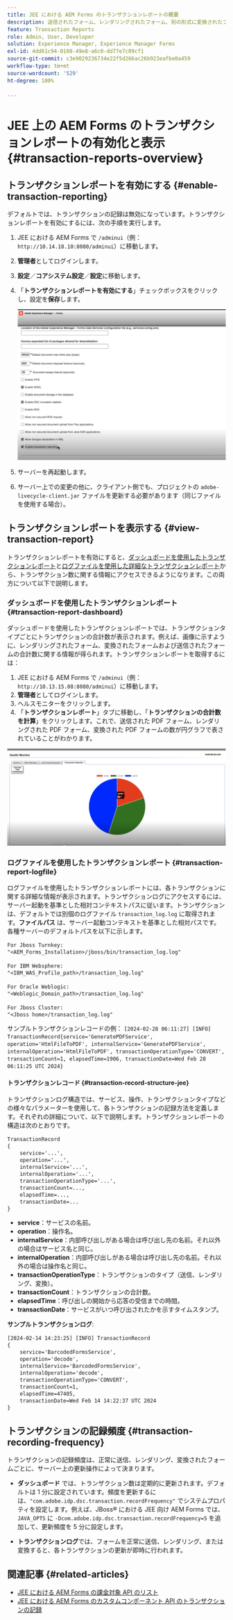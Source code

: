 ```yaml
---
title: JEE における AEM Forms のトランザクションレポートの概要
description: 送信されたフォーム、レンダリングされたフォーム、別の形式に変換されたフォームの合計数を保持します
feature: Transaction Reports
role: Admin, User, Developer
solution: Experience Manager, Experience Manager Forms
exl-id: 4dd61c94-0108-49e8-a6c0-dd77e7c09cf1
source-git-commit: c3e9029236734e22f5d266ac26b923eafbe0a459
workflow-type: tm+mt
source-wordcount: '529'
ht-degree: 100%

---
```


# JEE 上の AEM Forms のトランザクションレポートの有効化と表示 {#transaction-reports-overview}

<!--Transaction reports in AEM Forms on JEE let you keep a count of all transactions taken place on your AEM Forms deployment. The objective is to provide information about product usage and helps business stakeholders understand their digital processing volumes. Examples of a transaction include:

* Submission of a document
* Rendition of a document
* Conversion of a document from one file format to another 

For more information on what is considered a transaction, see [Billable APIs](../../forms/using/transaction-reports-billable-apis-jee.md). Transaction log helps you to gain information about the number of documents submitted, rendered, and converted.-->

## トランザクションレポートを有効にする {#enable-transaction-reporting}

デフォルトでは、トランザクションの記録は無効になっています。トランザクションレポートを有効にするには、次の手順を実行します。

1. JEE における AEM Forms で `/adminui`（例：`http://10.14.18.10:8080/adminui`）に移動します。
1. **管理者**&#x200B;としてログインします。
1. **設定**／**コアシステム設定**／**設定**&#x200B;に移動します。
1. 「**トランザクションレポートを有効にする**」チェックボックスをクリックし、設定を&#x200B;**保存**&#x200B;します。

   ![sample-transaction-report-jee](assets/enable-transaction-jee.png)

1. サーバーを再起動します。
1. サーバー上での変更の他に、クライアント側でも、プロジェクトの `adobe-livecycle-client.jar` ファイルを更新する必要があります（同じファイルを使用する場合）。

<!--
* You can [enable transaction recording](../../forms/using/viewing-and-understanding-transaction-reports.md#setting-up-transaction-reports) from AEM Web Console. view transaction reports on author, processing, or publish instances. View transaction reports on author or processing instances for an aggregated sum of all transactions. View transaction reports on the publish instances for a count of all transactions that take place only on that publish instance from where the report is run.
-->

<!--Do not author content (Create adaptive forms, interactive communication, themes, and other authoring activities) and process documents (Use workflows, document services, and other processing activities) on the same AEM instance. Keep the transaction recording disabled for AEM Forms servers used to author content. Keep the transaction recording enabled for AEM Forms servers used to process documents.-->

## トランザクションレポートを表示する {#view-transaction-report}

トランザクションレポートを有効にすると、[ダッシュボードを使用したトランザクションレポート](#transaction-report-dashboard)と[ログファイルを使用した詳細なトランザクションレポート](#transaction-report-logfile)から、トランザクション数に関する情報にアクセスできるようになります。この両方について以下で説明します。

### ダッシュボードを使用したトランザクションレポート {#transaction-report-dashboard}

ダッシュボードを使用したトランザクションレポートでは、トランザクションタイプごとにトランザクションの合計数が表示されます。例えば、画像に示すように、レンダリングされたフォーム、変換されたフォームおよび送信されたフォームの合計数に関する情報が得られます。トランザクションレポートを取得するには：

1. JEE における AEM Forms で `/adminui`（例：`http://10.13.15.08:8080/adminui`）に移動します。
1. **管理者**&#x200B;としてログインします。
1. ヘルスモニターをクリックします。
1. 「**トランザクションレポート**」タブに移動し、「**トランザクションの合計数を計算**」をクリックします。これで、送信された PDF フォーム、レンダリングされた PDF フォーム、変換された PDF フォームの数が円グラフで表されていることがわかります。

![sample-transaction-report-jee](assets/transaction-piechart.png)


### ログファイルを使用したトランザクションレポート {#transaction-report-logfile}

ログファイルを使用したトランザクションレポートには、各トランザクションに関する詳細な情報が表示されます。トランザクションログにアクセスするには、サーバー起動を基準とした相対コンテキストパスに従います。トランザクションは、デフォルトでは別個のログファイル `transaction_log.log` に取得されます。**ファイルパス** は、サーバー起動コンテキストを基準とした相対パスです。各種サーバーのデフォルトパスを以下に示します。

```
For Jboss Turnkey:
"<AEM_Forms_Installation>/jboss/bin/transaction_log.log"

For IBM Websphere: 
"<IBM_WAS_Profile_path>/transaction_log.log"

For Oracle Weblogic:
"<Weblogic_Domain_path>/transaction_log.log"

For Jboss Cluster:
"<Jboss home>/transaction_log.log"
```

サンプルトランザクションレコードの例：
`[2024-02-28 06:11:27] [INFO] TransactionRecord{service='GeneratePDFService', operation='HtmlFileToPDF', internalService='GeneratePDFService', internalOperation='HtmlFileToPDF', transactionOperationType='CONVERT', transactionCount=1, elapsedTime=1906, transactionDate=Wed Feb 28 06:11:25 UTC 2024}`

#### トランザクションレコード {#transaction-record-structure-jee}

トランザクションログ構造では、サービス、操作、トランザクションタイプなどの様々なパラメーターを使用して、各トランザクションの記録方法を定義します。それぞれの詳細について、以下で説明します。トランザクションレポートの構造は次のとおりです。

```
TransactionRecord
{
    service='...', 
    operation='...', 
    internalService='...', 
    internalOperation='...', 
    transactionOperationType='...', 
    transactionCount=..., 
    elapsedTime=..., 
    transactionDate=...
}
```

* **service**：サービスの名前。
* **operation**：操作名。
* **internalService**：内部呼び出しがある場合は呼び出し先の名前。それ以外の場合はサービス名と同じ。
* **internalOperation**：内部呼び出しがある場合は呼び出し先の名前。それ以外の場合は操作名と同じ。
* **transactionOperationType**：トランザクションのタイプ（送信、レンダリング、変換）。
* **transactionCount**：トランザクションの合計数。
* **elapsedTime**：呼び出しの開始から応答の受信までの時間。
* **transactionDate**：サービスがいつ呼び出されたかを示すタイムスタンプ。

**サンプルトランザクションログ**:

```
[2024-02-14 14:23:25] [INFO] TransactionRecord
{
    service='BarcodedFormsService', 
    operation='decode', 
    internalService='BarcodedFormsService', 
    internalOperation='decode', 
    transactionOperationType='CONVERT', 
    transactionCount=1, 
    elapsedTime=47405, 
    transactionDate=Wed Feb 14 14:22:37 UTC 2024
}
```

## トランザクションの記録頻度 {#transaction-recording-frequency}

<!--Transaction persistence involves updating the total transaction count for SUBMIT, CONVERT, and RENDER operations on the server periodically: -->

トランザクションの記録頻度は、正常に送信、レンダリング、変換されたフォームごとに、サーバー上の更新操作によって決まります。

* **ダッシュボード** では、トランザクション数は定期的に更新されます。デフォルトは 1 分に設定されています。頻度を更新するには、`"com.adobe.idp.dsc.transaction.recordFrequency"` でシステムプロパティを設定します。例えば、JBoss® における JEE 向け AEM Forms では、`JAVA_OPTS` に `-Dcom.adobe.idp.dsc.transaction.recordFrequency=5` を追加して、更新頻度を 5 分に設定します。

* **トランザクションログ**&#x200B;では、フォームを正常に送信、レンダリング、または変換すると、各トランザクションの更新が即時に行われます。

<!-- A transaction remains in the buffer for a specified period (Flush Buffer time + Reverse replication time). By default, it takes approximately 90 seconds for the transaction count to reflect in the transaction report.

Actions like submitting a PDF Form, using Agent UI to preview an interactive communication, or using non-standard form submission methods are not accounted as transactions. AEM Forms provides an API to record such transactions. Call the API from your custom implementations to record a transaction.

## Supported Topology {#supported-topology}

Transaction reports are available only on AEM Forms on OSGi environment. It supports author-publish, author-processing-publish, and only processing topologies. For example, topologies, see [Architecture and deployment topologies for AEM Forms](../../forms/using/transaction-reports-overview.md).

The transaction count is reverse replicated from publish instances to author or processing instances. An indicative author-publish topology is displayed below:

![simple-author-publish-topology](assets/simple-author-publish-topology.png)

>[!NOTE]
>
>AEM Forms transaction reports does not support topologies that contain only publish instances.

### Guidelines for using transaction reports {#guidelines-for-using-transaction-reports}

* Disable transaction reports on all author instances as reports on author instances includes transactions registered during authoring activities.
* Enable the **Show transactions from publish only** option on the author instance to view cumulative transactions from all publish instances. You can also view transaction reports on each publish instance for actual transactions on that particular publish instance only.
* Do not use author instances to run workflows and process documents.
* Before using transaction reporting, if you are have a toplogy with publish servers, ensure that the reverse replication is enabled for all the publish instances.
* Transaction data is reverse-replicated from a publish instance to only corresponding author or processing instance. The author or processing instance cannot further replicate data to another instance. For example, if you have author-processing-publish topology, aggregated transaction data is replicated only to the processing instance.-->

## 関連記事 {#related-articles}

* [JEE における AEM Forms の課金対象 API のリスト](../../forms/using/transaction-reports-billable-apis-jee.md)
* [JEE における AEM Forms のカスタムコンポーネント API のトランザクションの記録](/help/forms/using/record-transaction-custom-component-jee.md)
